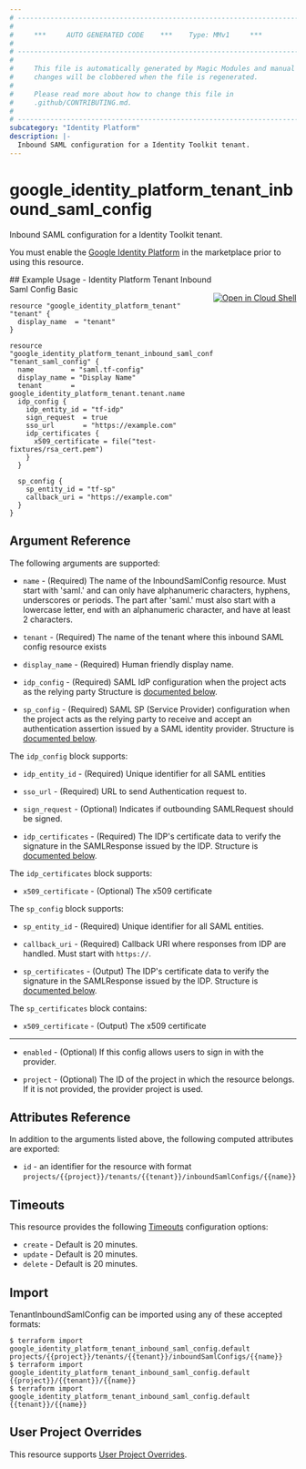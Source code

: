 ```yaml
---
# ----------------------------------------------------------------------------
#
#     ***     AUTO GENERATED CODE    ***    Type: MMv1     ***
#
# ----------------------------------------------------------------------------
#
#     This file is automatically generated by Magic Modules and manual
#     changes will be clobbered when the file is regenerated.
#
#     Please read more about how to change this file in
#     .github/CONTRIBUTING.md.
#
# ----------------------------------------------------------------------------
subcategory: "Identity Platform"
description: |-
  Inbound SAML configuration for a Identity Toolkit tenant.
---
```


# google\_identity\_platform\_tenant\_inbound\_saml\_config

Inbound SAML configuration for a Identity Toolkit tenant.

You must enable the
[Google Identity Platform](https://console.cloud.google.com/marketplace/details/google-cloud-platform/customer-identity) in
the marketplace prior to using this resource.



<div class = "oics-button" style="float: right; margin: 0 0 -15px">
  <a href="https://console.cloud.google.com/cloudshell/open?cloudshell_git_repo=https%3A%2F%2Fgithub.com%2Fterraform-google-modules%2Fdocs-examples.git&cloudshell_working_dir=identity_platform_tenant_inbound_saml_config_basic&cloudshell_image=gcr.io%2Fgraphite-cloud-shell-images%2Fterraform%3Alatest&open_in_editor=main.tf&cloudshell_print=.%2Fmotd&cloudshell_tutorial=.%2Ftutorial.md" target="_blank">
    <img alt="Open in Cloud Shell" src="//gstatic.com/cloudssh/images/open-btn.svg" style="max-height: 44px; margin: 32px auto; max-width: 100%;">
  </a>
</div>
## Example Usage - Identity Platform Tenant Inbound Saml Config Basic


```hcl
resource "google_identity_platform_tenant" "tenant" {
  display_name  = "tenant"
}

resource "google_identity_platform_tenant_inbound_saml_config" "tenant_saml_config" {
  name         = "saml.tf-config"
  display_name = "Display Name"
  tenant       = google_identity_platform_tenant.tenant.name
  idp_config {
    idp_entity_id = "tf-idp"
    sign_request  = true
    sso_url       = "https://example.com"
    idp_certificates {
      x509_certificate = file("test-fixtures/rsa_cert.pem")
    }
  }

  sp_config {
    sp_entity_id = "tf-sp"
    callback_uri = "https://example.com"
  }
}
```

## Argument Reference

The following arguments are supported:


* `name` -
  (Required)
  The name of the InboundSamlConfig resource. Must start with 'saml.' and can only have alphanumeric characters,
  hyphens, underscores or periods. The part after 'saml.' must also start with a lowercase letter, end with an
  alphanumeric character, and have at least 2 characters.

* `tenant` -
  (Required)
  The name of the tenant where this inbound SAML config resource exists

* `display_name` -
  (Required)
  Human friendly display name.

* `idp_config` -
  (Required)
  SAML IdP configuration when the project acts as the relying party
  Structure is [documented below](#nested_idp_config).

* `sp_config` -
  (Required)
  SAML SP (Service Provider) configuration when the project acts as the relying party to receive
  and accept an authentication assertion issued by a SAML identity provider.
  Structure is [documented below](#nested_sp_config).


<a name="nested_idp_config"></a>The `idp_config` block supports:

* `idp_entity_id` -
  (Required)
  Unique identifier for all SAML entities

* `sso_url` -
  (Required)
  URL to send Authentication request to.

* `sign_request` -
  (Optional)
  Indicates if outbounding SAMLRequest should be signed.

* `idp_certificates` -
  (Required)
  The IDP's certificate data to verify the signature in the SAMLResponse issued by the IDP.
  Structure is [documented below](#nested_idp_certificates).


<a name="nested_idp_certificates"></a>The `idp_certificates` block supports:

* `x509_certificate` -
  (Optional)
  The x509 certificate

<a name="nested_sp_config"></a>The `sp_config` block supports:

* `sp_entity_id` -
  (Required)
  Unique identifier for all SAML entities.

* `callback_uri` -
  (Required)
  Callback URI where responses from IDP are handled. Must start with `https://`.

* `sp_certificates` -
  (Output)
  The IDP's certificate data to verify the signature in the SAMLResponse issued by the IDP.
  Structure is [documented below](#nested_sp_certificates).


<a name="nested_sp_certificates"></a>The `sp_certificates` block contains:

* `x509_certificate` -
  (Output)
  The x509 certificate

- - -


* `enabled` -
  (Optional)
  If this config allows users to sign in with the provider.

* `project` - (Optional) The ID of the project in which the resource belongs.
    If it is not provided, the provider project is used.


## Attributes Reference

In addition to the arguments listed above, the following computed attributes are exported:

* `id` - an identifier for the resource with format `projects/{{project}}/tenants/{{tenant}}/inboundSamlConfigs/{{name}}`


## Timeouts

This resource provides the following
[Timeouts](https://developer.hashicorp.com/terraform/plugin/sdkv2/resources/retries-and-customizable-timeouts) configuration options:

- `create` - Default is 20 minutes.
- `update` - Default is 20 minutes.
- `delete` - Default is 20 minutes.

## Import


TenantInboundSamlConfig can be imported using any of these accepted formats:

```
$ terraform import google_identity_platform_tenant_inbound_saml_config.default projects/{{project}}/tenants/{{tenant}}/inboundSamlConfigs/{{name}}
$ terraform import google_identity_platform_tenant_inbound_saml_config.default {{project}}/{{tenant}}/{{name}}
$ terraform import google_identity_platform_tenant_inbound_saml_config.default {{tenant}}/{{name}}
```

## User Project Overrides

This resource supports [User Project Overrides](https://registry.terraform.io/providers/hashicorp/google/latest/docs/guides/provider_reference#user_project_override).
